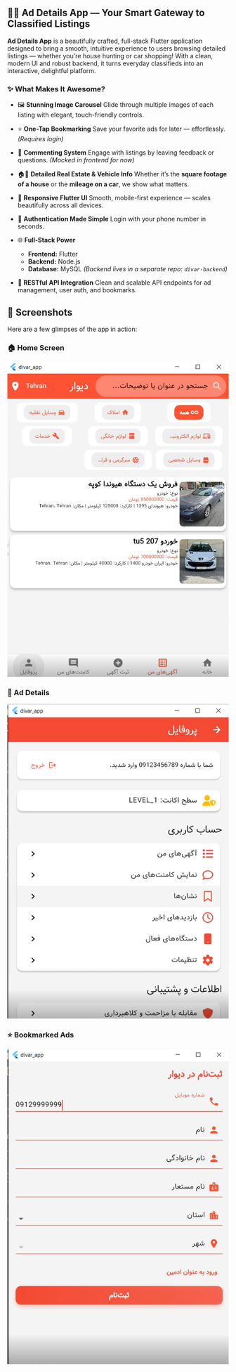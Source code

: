 

## 🏡🚗 Ad Details App — Your Smart Gateway to Classified Listings

**Ad Details App** is a beautifully crafted, full-stack Flutter application designed to bring a smooth, intuitive experience to users browsing detailed listings — whether you're house hunting or car shopping!
With a clean, modern UI and robust backend, it turns everyday classifieds into an interactive, delightful platform.


### ✨ What Makes It Awesome?

* 🖼 **Stunning Image Carousel**
  Glide through multiple images of each listing with elegant, touch-friendly controls.

* ⭐ **One-Tap Bookmarking**
  Save your favorite ads for later — effortlessly. *(Requires login)*

* 💬 **Commenting System**
  Engage with listings by leaving feedback or questions. *(Mocked in frontend for now)*

* 🏠🚙 **Detailed Real Estate & Vehicle Info**
  Whether it’s the **square footage of a house** or the **mileage on a car**, we show what matters.

* 📱 **Responsive Flutter UI**
  Smooth, mobile-first experience — scales beautifully across all devices.

* 🔐 **Authentication Made Simple**
  Login with your phone number in seconds.

* 🌐 **Full-Stack Power**

  * **Frontend:** Flutter
  * **Backend:** Node.js
  * **Database:** MySQL
    *(Backend lives in a separate repo: `divar-backend`)*

* 🧩 **RESTful API Integration**
  Clean and scalable API endpoints for ad management, user auth, and bookmarks.

## 📸 Screenshots

Here are a few glimpses of the app in action:

### 🏠 Home Screen
![Home Screen](project_images/screen1.png)

### 📄 Ad Details
![Ad Details](project_images/screen2.png)

### ⭐ Bookmarked Ads
![Bookmarks](project_images/screen3.png)
